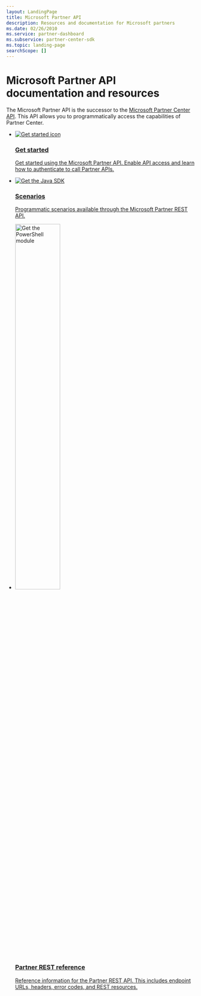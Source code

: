 ```yaml
---
layout: LandingPage
title: Microsoft Partner API
description: Resources and documentation for Microsoft partners
ms.date: 02/26/2010
ms.service: partner-dashboard
ms.subservice: partner-center-sdk
ms.topic: landing-page
searchScope: []
---
```


# Microsoft Partner API documentation and resources

The Microsoft Partner API is the successor to the [Microsoft Partner Center API](https://docs.microsoft.com/partner-center/develop/). This API allows you to programmatically access the capabilities of Partner Center.

<ul id="products1" class="cardsC cols cols3 panelContent">
    <li>
        <a href="develop/get-started.md">
            <div class="cardSize">
                <div class="cardPadding">
                    <div class="card">
                        <div class="cardImageOuter">
                            <div class="cardImage bgdAccent1">
                                <img alt="Get started icon" src="https://docs.microsoft.com/media/illustrations/sql-database-develop.svg" data-linktype="external">
                            </div>
                        </div>
                        <div class="cardText">
                            <h3>Get started</h3>
                            <p>Get started using the Microsoft Partner API. Enable API access and learn how to authenticate to call Partner APIs.</p>
                        </div>
                    </div>
                </div>
            </div>
        </a>
    </li>
    <li>
        <a href="develop/scenarios.md">
            <div class="cardSize">
                <div class="cardPadding">
                    <div class="card">
                        <div class="cardImageOuter">
                            <div class="cardImage bgdAccent1">
                                <img alt="Get the Java SDK" src="https://docs.microsoft.com/visualstudio/images/vs_features-4.svg" data-linktype="external">
                            </div>
                        </div>
                        <div class="cardText">
                            <h3>Scenarios</h3>
                            <p>Programmatic scenarios available through the Microsoft Partner REST API.</p>
                        </div>
                    </div>
                </div>
            </div>
        </a>
    </li>
    <li>
        <a href="develop/rest-api-reference.md">
            <div class="cardSize">
                <div class="cardPadding">
                    <div class="card">
                        <div class="cardImageOuter">
                            <div class="cardImage bgdAccent1">
                                <img alt="Get the PowerShell module" hieght="50%" width="50%" src="https://docs.microsoft.com/visualstudio/images/vs_web-1.svg" data-linktype="external">
                            </div>
                        </div>
                        <div class="cardText">
                            <h3>Partner REST reference</h3>
                            <p>Reference information for the Partner REST API. This includes endpoint URLs, headers, error codes, and REST resources.</p>
                        </div>
                    </div>
                </div>
            </div>
        </a>
    </li>
</ul>
